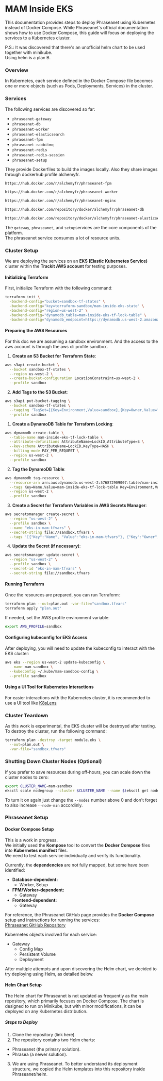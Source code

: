 # MAM Inside EKS

This documentation provides steps to deploy Phraseanet using Kubernetes instead of Docker Compose. 
While Phraseanet's official documentation shows how to use Docker Compose, this guide will focus on deploying the services to a Kubernetes cluster.

P.S.: It was discovered that there's an unofficial helm chart to be used together with minikube.  
Using helm is a plan B.

### Overview

In Kubernetes, each service defined in the Docker Compose file becomes one or more objects (such as Pods, Deployments, Services) in the cluster.

### Services

The following services are discovered so far:

- `phraseanet-gateway`
- `phraseanet-db`
- `phraseanet-worker`
- `phraseanet-elasticsearch`
- `phraseanet-fpm`
- `phraseanet-rabbitmq`
- `phraseanet-redis`
- `phraseanet-redis-session`
- `phraseanet-setup`

They provide Dockerfiles to build the images locally. Also they share images through dockerhub profile alchemyfr.  
```bash
https://hub.docker.com/r/alchemyfr/phraseanet-fpm

https://hub.docker.com/r/alchemyfr/phraseanet-worker

https://hub.docker.com/r/alchemyfr/phraseanet-nginx

https://hub.docker.com/repository/docker/alchemyfr/phraseanet-db

https://hub.docker.com/repository/docker/alchemyfr/phraseanet-elasticsearch```
```

The `gateway`, `phraseanet`, and `setup`services are the core components of the platform.  
The phraseanet service consumes a lot of resource units.  

### Cluster Setup

We are deploying the services on an **EKS (Elastic Kubernetes Service)** cluster within the **Trackit AWS account** for testing purposes.

#### Initializing Terraform

First, initialize Terraform with the following command:

```bash
terraform init \
  -backend-config="bucket=sandbox-tf-states" \
  -backend-config="key=terraform-sandbox/mam-inside-eks-state" \
  -backend-config="region=us-west-2" \
  -backend-config="dynamodb_table=mam-inside-eks-tf-lock-table" \
  -backend-config="dynamodb_endpoint=https://dynamodb.us-west-2.amazonaws.com"
```

#### Preparing the AWS Resources

For this doc we are assuming a sandbox environment. And the access to the aws account is through the aws cli profile sandbox.

1. **Create an S3 Bucket for Terraform State**:

```bash
aws s3api create-bucket \
  --bucket sandbox-tf-states \
  --region us-west-2 \
  --create-bucket-configuration LocationConstraint=us-west-2 \
  --profile sandbox
```

2. **Add Tags to the S3 Bucket**:

```bash
aws s3api put-bucket-tagging \
  --bucket sandbox-tf-states \
  --tagging 'TagSet=[{Key=Environment,Value=sandbox},{Key=Owner,Value="Leandro Mota"},{Key=Project,Value=mam-inside-eks},{Key=Name,Value=sandbox-tf-states}]' \
  --profile sandbox
```

1. **Create a DynamoDB Table for Terraform Locking**:

```bash
aws dynamodb create-table \
  --table-name mam-inside-eks-tf-lock-table \
  --attribute-definitions AttributeName=LockID,AttributeType=S \
  --key-schema AttributeName=LockID,KeyType=HASH \
  --billing-mode PAY_PER_REQUEST \
  --region us-west-2 \
  --profile sandbox
```

2. **Tag the DynamoDB Table**:

```bash
aws dynamodb tag-resource \
  --resource-arn arn:aws:dynamodb:us-west-2:576872909007:table/mam-inside-eks-tf-lock-table \
  --tags Key=Name,Value=mam-inside-eks-tf-lock-table Key=Environment,Value=sandbox Key=Owner,Value="Leandro Mota" Key=Project,Value=mam-inside-eks \
  --region us-west-2 \
  --profile sandbox
```

3. **Create a Secret for Terraform Variables in AWS Secrets Manager**:

```bash
aws secretsmanager create-secret \
  --region "us-west-2" \
  --profile sandbox \
  --name "eks-in-mam-tfvars" \
  --secret-string file://sandbox.tfvars \
  --tags '[{"Key":"Name", "Value":"eks-in-mam-tfvars"}, {"Key":"Owner", "Value":"Leandro Mota"}, {"Key":"Project", "Value":"mam-inside-eks"}]'
```

4. **Update the Secret (if necessary)**:

```bash
aws secretsmanager update-secret \
  --region "us-west-2" \
  --profile sandbox \
  --secret-id "eks-in-mam-tfvars" \
  --secret-string file://sandbox.tfvars
```

#### Running Terraform

Once the resources are prepared, you can run Terraform:

```bash
terraform plan --out=plan.out -var-file="sandbox.tfvars"
terraform apply "plan.out"
```

If needed, set the AWS profile environment variable:

```bash
export AWS_PROFILE=sandbox
```

#### Configuring kubeconfig for EKS Access

After deploying, you will need to update the kubeconfig to interact with the EKS cluster:

```bash
aws eks --region us-west-2 update-kubeconfig \
  --name mam-sandbox \
  --kubeconfig ~/.kube/mam-sandbox-config \
  --profile sandbox
```

#### Using a UI Tool for Kubernetes Interactions

For easier interactions with the Kubernetes cluster, it is recommended to use a UI tool like [K8sLens](https://k8slens.dev/)

### Cluster Teardown

As this work is experimental, the EKS cluster will be destroyed after testing. To destroy the cluster, run the following command:

```bash
terraform plan -destroy -target module.eks \
  --out=plan.out \
  -var-file="sandbox.tfvars"
```

### Shutting Down Cluster Nodes (Optional)

If you prefer to save resources during off-hours, you can scale down the cluster nodes to zero:

```bash
export CLUSTER_NAME=mam-sandbox
eksctl scale nodegroup --cluster $CLUSTER_NAME --name $(eksctl get nodegroup --cluster $CLUSTER_NAME --profile sandbox -o json | jq -r '.[].Name') --nodes 0 --nodes-min 0 --nodes-max 10 --profile sandbox
```

To turn it on again just change the `--nodes` number above 0 and don't forget to also increase `--node-min` accordinly.  

### Phraseanet Setup

#### Docker Compose Setup

This is a work in progress.  
We initially used the **Kompose** tool to convert the **Docker Compose** files into **Kubernetes manifest** files.  
We need to test each service individually and verify its functionality.

Currently, the **dependencies** are not fully mapped, but some have been identified:

- **Database-dependent:**
    - Worker, Setup
- **FPM/Worker-dependent:**
    - Gateway
- **Frontend-dependent:**
    - Gateway

For reference, the Phraseanet GitHub page provides the **Docker Compose** setup and instructions for running the services:  
[Phraseanet GitHub Repository](https://github.com/alchemy-fr/Phraseanet)

Kubernetes objects involved for each service:  
- Gateway
  - Config Map
  - Persistent Volume
  - Deployment

After multiple attempts and upon discovering the Helm chart, we decided to try deploying using Helm, as detailed below.  

#### Helm Chart Setup

The Helm chart for Phraseanet is not updated as frequently as the main repository, which primarily focuses on Docker Compose. The chart is designed to run on Minikube, but with minor modifications, it can be deployed on any Kubernetes distribution.  

##### Steps to Deploy
1. Clone the repository (link here).
2. The repository contains two Helm charts:
  - Phraseanet (the primary solution).
  - Phrasea (a newer solution).
3. We are using Phraseanet. To better understand its deployment structure, we copied the Helm templates into this repository inside Phraseanet/helm.
